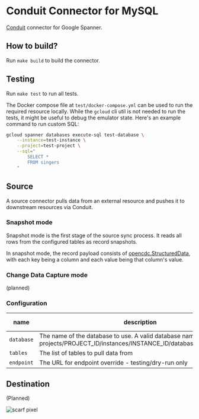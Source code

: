 # Conduit Connector for MySQL

[Conduit](https://conduit.io) connector for Google Spanner.

## How to build?

Run `make build` to build the connector.

## Testing

Run `make test` to run all tests.

The Docker compose file at `test/docker-compose.yml` can be used to run the
required resource locally. While the `gcloud` cli util is not needed to run the tests, it might be useful to debug the emulator state. Here's an example command to run custom SQL:

```bash
gcloud spanner databases execute-sql test-database \
    --instance=test-instance \
    --project=test-project \
    --sql="
        SELECT *
        FROM singers
    "
```

## Source

A source connector pulls data from an external resource and pushes it to
downstream resources via Conduit.

### Snapshot mode

Snapshot mode is the first stage of the source sync process. It reads all rows
from the configured tables as record snapshots.

In snapshot mode, the record payload consists of
[opencdc.StructuredData](https://pkg.go.dev/github.com/conduitio/conduit-connector-sdk@v0.9.1#StructuredData),
with each key being a column and each value being that column's value.

### Change Data Capture mode

(planned)

### Configuration

| name       | description                                                                                                                         | required | default value |
| ---------- | ----------------------------------------------------------------------------------------------------------------------------------- | -------- | ------------- |
| `database` | The name of the database to use. A valid database name has the form projects/PROJECT_ID/instances/INSTANCE_ID/databases/DATABASE_ID | true     |               |
| `tables`   | The list of tables to pull data from                                                                                                | true     |               |
| `endpoint` | The URL for endpoint override - testing/dry-run only                                                                                | false    |               |

## Destination

(Planned)

![scarf pixel](https://static.scarf.sh/a.png?x-pxid=)
